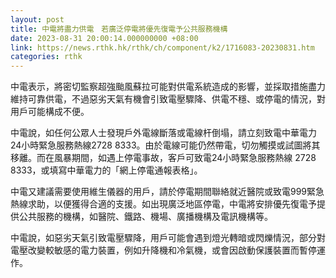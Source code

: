 ```yaml
---
layout: post
title: 中電將盡力供電　若廣泛停電將優先復電予公共服務機構
date: 2023-08-31 20:00:14.000000000 +08:00
link: https://news.rthk.hk/rthk/ch/component/k2/1716083-20230831.htm
categories: rthk
---
```


中電表示，將密切監察超強颱風蘇拉可能對供電系統造成的影響，並採取措施盡力維持可靠供電，不過惡劣天氣有機會引致電壓驟降、供電不穩、或停電的情況，對用戶可能構成不便。

中電說，如任何公眾人士發現戶外電線斷落或電線杆倒塌，請立刻致電中華電力24小時緊急服務熱線2728 8333。由於電線可能仍然帶電，切勿觸摸或試圖將其移離。而在風暴期間，如遇上停電事故，客戶可致電24小時緊急服務熱線 2728 8333，或填寫中華電力的「網上停電通報表格」。

中電又建議需要使用維生儀器的用戶，請於停電期間聯絡就近醫院或致電999緊急熱線求助，以便獲得合適的支援。如出現廣泛地區停電，中電將安排優先復電予提供公共服務的機構，如醫院、鐵路、機場、廣播機構及電訊機構等。

中電說，如惡劣天氣引致電壓驟降，用戶可能會遇到燈光轉暗或閃爍情況，部分對電壓改變較敏感的電力裝置，例如升降機和冷氣機，或會因啟動保護裝置而暫停運作。

